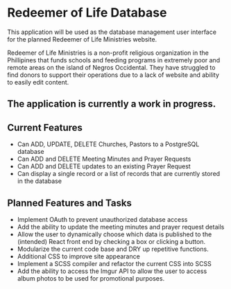 # Redeemer of Life Database

This application will be used as the database management user interface for the planned Redeemer of Life Ministries website.

Redeemer of Life Ministries is a non-profit religious organization in the Phillipines that funds schools and feeding programs in extremely poor and remote areas on the island of Negros Occidental. They have struggled to find donors to support their operations due to a lack of website and ability to easily edit content.

## The application is currently a work in progress.

## Current Features
- Can ADD, UPDATE, DELETE Churches, Pastors to a PostgreSQL database
- Can ADD and DELETE Meeting Minutes and Prayer Requests
- Can ADD and DELETE updates to an existing Prayer Request
- Can display a single record or a list of records that are currently stored in the database

## Planned Features and Tasks
- Implement OAuth to prevent unauthorized database access
- Add the ability to update the meeting minutes and prayer request details
- Allow the user to dynamically choose which data is published to the (intended) React front end by checking a box or clicking a button.
- Modularize the current code base and DRY up repetitive functions.
- Additional CSS to improve site appearance
- Implement a SCSS compiler and refactor the current CSS into SCSS
- Add the ability to access the Imgur API to allow the user to access album photos to be used for promotional purposes.
